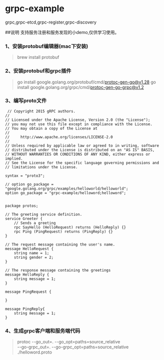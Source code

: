 # grpc-example
grpc,grpc-etcd,grpc-register,grpc-discovery

##说明
 支持服务注册和服务发现的小demo,仅供学习使用。
### 1、安装protobuf编辑器(mac下安装)
>  brew install protobuf
### 2、安装protobuf和grpc插件
> go install google.golang.org/protobuf/cmd/protoc-gen-go@v1.28 
> go install google.golang.org/grpc/cmd/protoc-gen-go-grpc@v1.2 
### 3、编写proto文件
```
 // Copyright 2015 gRPC authors.
//
// Licensed under the Apache License, Version 2.0 (the "License");
// you may not use this file except in compliance with the License.
// You may obtain a copy of the License at
//
//     http://www.apache.org/licenses/LICENSE-2.0
//
// Unless required by applicable law or agreed to in writing, software
// distributed under the License is distributed on an "AS IS" BASIS,
// WITHOUT WARRANTIES OR CONDITIONS OF ANY KIND, either express or implied.
// See the License for the specific language governing permissions and
// limitations under the License.

syntax = "proto3";

// option go_package = "google.golang.org/grpc/examples/helloworld/helloworld";
option go_package = "grpc-example/helloword;helloword";


package protos;

// The greeting service definition.
service Greeter {
    // Sends a greeting
    rpc SayHello (HelloRequest) returns (HelloReply) {}
    rpc Ping (PingRequest) returns (PingReply) {}
}

// The request message containing the user's name.
message HelloRequest {
    string name = 1;
    string gender = 2;
}

// The response message containing the greetings
message HelloReply {
    string message = 1;
}

message PingRequest {

}

message PingReply{
    string message = 1;
}
```

### 4、生成grpc客户端和服务端代码
> protoc --go_out=. --go_opt=paths=source_relative \
--go-grpc_out=. --go-grpc_opt=paths=source_relative \
./helloword.proto
